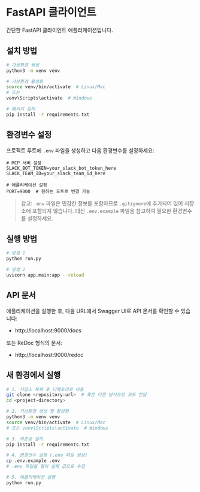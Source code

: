 # FastAPI 클라이언트

간단한 FastAPI 클라이언트 애플리케이션입니다.

## 설치 방법

```bash
# 가상환경 생성
python3 -m venv venv

# 가상환경 활성화
source venv/bin/activate  # Linux/Mac
# 또는
venv\Scripts\activate  # Windows

# 패키지 설치
pip install -r requirements.txt
```

## 환경변수 설정

프로젝트 루트에 `.env` 파일을 생성하고 다음 환경변수를 설정하세요:

```
# MCP 서버 설정
SLACK_BOT_TOKEN=your_slack_bot_token_here
SLACK_TEAM_ID=your_slack_team_id_here

# 애플리케이션 설정
PORT=9000  # 원하는 포트로 변경 가능
```

> 참고: `.env` 파일은 민감한 정보를 포함하므로 `.gitignore`에 추가되어 있어 저장소에 포함되지 않습니다. 대신 `.env.example` 파일을 참고하여 필요한 환경변수를 설정하세요.

## 실행 방법

```bash
# 방법 1
python run.py

# 방법 2
uvicorn app.main:app --reload
```

## API 문서

애플리케이션을 실행한 후, 다음 URL에서 Swagger UI로 API 문서를 확인할 수 있습니다:

- http://localhost:9000/docs

또는 ReDoc 형식의 문서:

- http://localhost:9000/redoc

## 새 환경에서 실행

```bash
# 1. 저장소 복제 후 디렉토리로 이동
git clone <repository-url>  # 혹은 다른 방식으로 코드 전달
cd <project-directory>

# 2. 가상환경 생성 및 활성화
python3 -m venv venv
source venv/bin/activate  # Linux/Mac
# 또는 venv\Scripts\activate  # Windows

# 3. 의존성 설치
pip install -r requirements.txt

# 4. 환경변수 설정 (.env 파일 생성)
cp .env.example .env
# .env 파일을 열어 실제 값으로 수정

# 5. 애플리케이션 실행
python run.py
```
